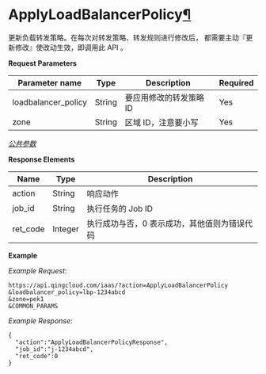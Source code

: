 ---
---

# ApplyLoadBalancerPolicy[¶](#applyloadbalancerpolicy "永久链接至标题")

更新负载转发策略。在每次对转发策略、转发规则进行修改后， 都需要主动『更新修改』使改动生效，即调用此 API 。

**Request Parameters**

| Parameter name | Type | Description | Required |
| --- | --- | --- | --- |
| loadbalancer_policy | String | 要应用修改的转发策略 ID | Yes |
| zone | String | 区域 ID，注意要小写 | Yes |

[_公共参数_](../../common/parameters.html#api-common-parameters)

**Response Elements**

| Name | Type | Description |
| --- | --- | --- |
| action | String | 响应动作 |
| job_id | String | 执行任务的 Job ID |
| ret_code | Integer | 执行成功与否，0 表示成功，其他值则为错误代码 |

**Example**

_Example Request_:

```
https://api.qingcloud.com/iaas/?action=ApplyLoadBalancerPolicy
&loadbalancer_policy=lbp-1234abcd
&zone=pek1
&COMMON_PARAMS
```

_Example Response_:

```
{
  "action":"ApplyLoadBalancerPolicyResponse",
  "job_id":"j-1234abcd",
  "ret_code":0
}
```
